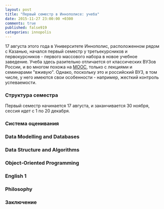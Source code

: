 ```yaml
---
layout: post
title: "Первый семестр в Иннополисе: учеба"
date: 2015-11-27 23:00:00 +0300
comments: true
published: false919
categories: innopolis
---
```


17 августа этого года в Университете Иннополис, расположенном рядом с Казанью, начался первый семестр у 
третьекурсников и первокурсников - первого массового набора в новое учебное заведение. Учеба здесь разительно 
отличается от классических ВУЗов России, и во многом похожа на [MOOC](https://en.wikipedia.org/wiki/Massive_open_online_course), только с лекциями и семинарами "вживую". Однако, поскольку это и российский 
ВУЗ, в том числе, у него имеются свои особенности - например, жесткий контроль успеваемости. 

### Структура семестра

Первый семестр начинается 17 августа, и заканчивается 30 ноября, сессия идет с 1 по 20 декабря. 

### Система оценивания

### Data Modelling and Databases

### Data Structure and Algorithms

### Object-Oriented Programming

### English 1

### Philosophy

### Заключение

